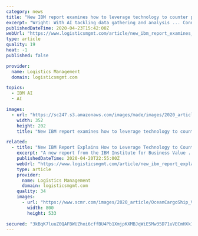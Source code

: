 ```yaml
---
category: news
title: "New IBM report examines how to leverage technology to counter pandemic disruption"
excerpt: "Wright: With AI tackling data gathering and analysis ... Connect and Control Center Director, and Supply Chain Insights with Watson. The resource page can be found here – https://www.ibm.com/supply-chain/covid19. SCMR: What specific benefits are included here? Wright: These offerings help enable 1.) demand sensing for critical products ..."
publishedDateTime: 2020-04-23T15:42:00Z
webUrl: "https://www.logisticsmgmt.com/article/new_ibm_report_examines_how_to_leverage_technology_to_counter_pandemic_disr"
type: article
quality: 19
heat: -1
published: false

provider:
  name: Logistics Management
  domain: logisticsmgmt.com

topics:
  - IBM AI
  - AI

images:
  - url: "https://sc247.s3.amazonaws.com/images/made/images/2020_article/LM2004_F_EX_SalarySurvey_600main_350_200_bor1_b9b3be_s_c1.jpg"
    width: 352
    height: 202
    title: "New IBM report examines how to leverage technology to counter pandemic disruption"

related:
  - title: "New IBM Report Explains How to Leverage Technology to Counter Pandemic Disruption"
    excerpt: "A new report from the IBM Institute for Business Value ... causing unanticipated chaos while emphasizing a need for resilience and smarter systems based in AI, automation and blockchain technologies. This calls for organizations to: Prepare for when ..."
    publishedDateTime: 2020-04-20T22:55:00Z
    webUrl: "https://www.logisticsmgmt.com/article/new_ibm_report_explains_how_to_leverage_technology_to_counter_pandemic_disr"
    type: article
    provider:
      name: Logistics Management
      domain: logisticsmgmt.com
    quality: 34
    images:
      - url: "https://www.scmr.com/images/2020_article/OceanCargoShip_Virus_SCMR_0320.jpg"
        width: 800
        height: 533

secured: "3kBqK7luuZ0QAFBWUZhoi6cffBU4Pb1XmjpKXMBJqWiESMw35D71uVECmHXk1COn1fKfPr1fGXdvbEYEbhpxAHW0e2DqnYgKQP/8jz1/Jjmbv3Ayu1yfkxa2++j+PZx1/yK5lxPh27EUYHT0TMS/xLBZNu5FRTgpy9OWLNNpzvCB2gFeiTW53q4iW0k3ZEmJ7R31EwysVGOZw/B3g01eFfXynai9x7TQ6F2TAMOJcryiaKVgIjY5PTiEaRtNpAwRLy8KT9lbFzGrPTH0/iwd30caP8kFdlz2MIowUf+TxEaIQfil9/W9LBaUlIQ9Wr6e;CYD8xdDQ1eUDSX2V+evSjw=="
---
```


